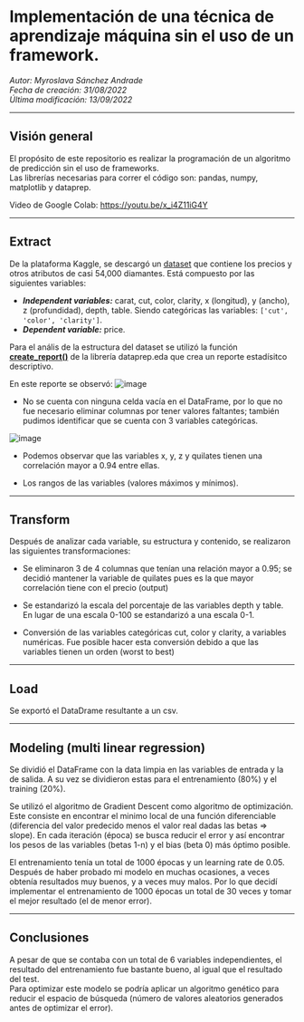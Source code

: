 # **Implementación de una técnica de aprendizaje máquina sin el uso de un framework.**

_Autor: Myroslava Sánchez Andrade_
<br>_Fecha de creación: 31/08/2022_
<br>_Última modificación: 13/09/2022_

---

## **Visión general**

El propósito de este repositorio es realizar la programación de un algoritmo de predicción sin el uso de frameworks.
<br>Las librerías necesarias para correr el código son: pandas, numpy, matplotlib y dataprep.

Video de Google Colab: https://youtu.be/x_i4Z11iG4Y

---

## **Extract**

De la plataforma Kaggle, se descargó un [dataset](https://www.kaggle.com/datasets/shivam2503/diamonds) que contiene los precios y otros atributos de casi 54,000 diamantes. Está compuesto por las siguientes variables:

- **_Independent variables:_** carat, cut, color, clarity, x (longitud), y (ancho), z (profundidad), depth, table. Siendo categóricas las variables: `['cut', 'color', 'clarity']`.
- **_Dependent variable:_** price.

Para el anális de la estructura del dataset se utilizó la función **[create_report()](https://docs.dataprep.ai/user_guide/eda/create_report.html)** de la librería dataprep.eda que crea un reporte estadísitco descriptivo.

En este reporte se observó:
![image](https://user-images.githubusercontent.com/67491368/186533179-f0bc7fa0-6309-4468-9a7c-dc9b9601ddd2.png)

- No se cuenta con ninguna celda vacía en el DataFrame, por lo que no fue necesario eliminar columnas por tener valores faltantes; también pudimos identificar que se cuenta con 3 variables categóricas.

![image](https://user-images.githubusercontent.com/67491368/186533368-7600fa53-3400-4bc5-824a-93d23204d127.png)

- Podemos observar que las variables x, y, z y quilates tienen una correlación mayor a 0.94 entre ellas.

- Los rangos de las variables (valores máximos y mínimos).

---

## **Transform**

Después de analizar cada variable, su estructura y contenido, se realizaron las siguientes transformaciones:

- Se eliminaron 3 de 4 columnas que tenían una relación mayor a 0.95; se decidió mantener la variable de quilates pues es la que mayor correlación tiene con el precio (output)

- Se estandarizó la escala del porcentaje de las variables depth y table. En lugar de una escala 0-100 se estandarizó a una escala 0-1.

- Conversión de las variables categóricas cut, color y clarity, a variables numéricas. Fue posible hacer esta conversión debido a que las variables tienen un orden (worst to best)

---

## **Load**

Se exportó el DataDrame resultante a un csv.

---

## **Modeling (multi linear regression)**

Se dividió el DataFrame con la data limpia en las variables de entrada y la de salida. A su vez se dividieron estas para el entrenamiento (80%) y el training (20%).

Se utilizó el algoritmo de Gradient Descent como algoritmo de optimización. Este consiste en encontrar el minimo local de una función diferenciable (diferencia del valor predecido menos el valor real dadas las betas => slope). En cada iteración (época) se busca reducir el error y así encontrar los pesos de las variables (betas 1-n) y el bias (beta 0) más óptimo posible.

El entrenamiento tenía un total de 1000 épocas y un learning rate de 0.05. Después de haber probado mi modelo en muchas ocasiones, a veces obtenía resultados muy buenos, y a veces muy malos. Por lo que decidí implementar el entrenamiento de 1000 épocas un total de 30 veces y tomar el mejor resultado (el de menor error).

---

## **Conclusiones**

A pesar de que se contaba con un total de 6 variables independientes, el resultado del entrenamiento fue bastante bueno, al igual que el resultado del test. <br>Para optimizar este modelo se podría aplicar un algoritmo genético para reducir el espacio de búsqueda (número de valores aleatorios generados antes de optimizar el error).
